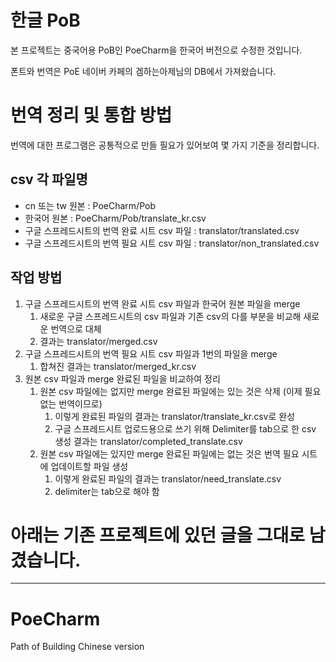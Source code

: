 # 한글 PoB

본 프로젝트는 중국어용 PoB인 PoeCharm을 한국어 버전으로 수정한 것입니다.

폰트와 번역은 PoE 네이버 카페의 겜하는아제님의 DB에서 가져왔습니다.

# 번역 정리 및 통합 방법

번역에 대한 프로그램은 공통적으로 만들 필요가 있어보여 몇 가지 기준을 정리합니다.

## csv 각 파일명

- cn 또는 tw 원본 : PoeCharm/Pob
- 한국어 원본 : PoeCharm/Pob/translate_kr.csv
- 구글 스프레드시트의 번역 완료 시트 csv 파일 : translator/translated.csv
- 구글 스프레드시트의 번역 필요 시트 csv 파일 : translator/non_translated.csv

## 작업 방법

1. 구글 스프레드시트의 번역 완료 시트 csv 파일과 한국어 원본 파일을 merge
   1. 새로운 구글 스프레드시트의 csv 파일과 기존 csv의 다를 부분을 비교해 새로운 번역으로 대체
   2. 결과는 translator/merged.csv
2. 구글 스프레드시트의 번역 필요 시트 csv 파일과 1번의 파일을 merge
   1. 합쳐진 결과는 translator/merged_kr.csv
3. 원본 csv 파일과 merge 완료된 파일을 비교하여 정리
   1. 원본 csv 파일에는 없지만 merge 완료된 파일에는 있는 것은 삭제 (이제 필요 없는 번역이므로)
      1. 이렇게 완료된 파일의 결과는 translator/translate_kr.csv로 완성
      2. 구글 스프레드시트 업로드용으로 쓰기 위해 Delimiter를 tab으로 한 csv 생성 결과는 translator/completed_translate.csv
   2. 원본 csv 파일에는 있지만 merge 완료된 파일에는 없는 것은 번역 필요 시트에 업데이트할 파일 생성
      1. 이렇게 완료된 파일의 결과는 translator/need_translate.csv
      2. delimiter는 tab으로 해야 함

# 아래는 기존 프로젝트에 있던 글을 그대로 남겼습니다.

---

# PoeCharm

Path of Building Chinese version

